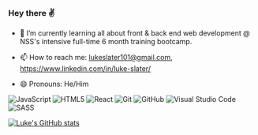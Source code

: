 ### Hey there ✌️

- 🌱 I’m currently learning all about front & back end web development @ NSS's intensive full-time 6 month training bootcamp.

- 📫 How to reach me: lukeslater101@gmail.com, https://www.linkedin.com/in/luke-slater/
- 😄 Pronouns: He/Him

![JavaScript](https://img.shields.io/badge/javascript-%23323330.svg?style=for-the-badge&logo=javascript&logoColor=%23F7DF1E) ![HTML5](https://img.shields.io/badge/html5-%23E34F26.svg?style=for-the-badge&logo=html5&logoColor=white) ![React](https://img.shields.io/badge/react-%2320232a.svg?style=for-the-badge&logo=react&logoColor=%2361DAFB)
![Git](https://img.shields.io/badge/git-%23F05033.svg?style=for-the-badge&logo=git&logoColor=white) ![GitHub](https://img.shields.io/badge/github-%23121011.svg?style=for-the-badge&logo=github&logoColor=white) ![Visual Studio Code](https://img.shields.io/badge/Visual%20Studio%20Code-0078d7.svg?style=for-the-badge&logo=visual-studio-code&logoColor=white) ![SASS](https://img.shields.io/badge/SASS-hotpink.svg?style=for-the-badge&logo=SASS&logoColor=white)

[![Luke's GitHub stats](https://github-readme-stats.vercel.app/api?username=LukeSlater02&show_icons=true&theme=dracula)](https://github.com/anuraghazra/github-readme-stats)
